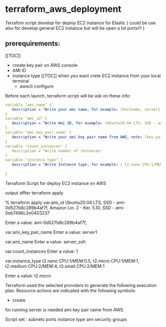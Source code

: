 # terraform_aws_deployment
Terrafom script develop for deploy EC2 instance for Elastic ( could be use also for develop general EC2 instance but will be open a lot ports!!! )

## prerequirements:
[[_TOC_]]
   - create key pair on AWS console
   - AMI ID
   - instance type
  [[_TOC_]]
  when you want crete EC2 instance from your local terminal
     - awscli configure

Before each launch, terraform script will be ask on these info:
 ```yaml
variable "ami_name" {
    description = "Write your ami name, for example: (hostname, server1, elastic1...)"
}
variable "ami_id" {
    description = "Write Ami ID, for example: (Ubuntu20.04 LTS, SSD - ami-0d527b8c289b4af7f,\nAmazon Lin. 2 - Ker. 5.10, SSD - ami-0eb7496c2e0403237)"
}
variable "ami_key_pair_name" {
    description = "Write your ami key pair name from AWS, note: (key pair must be create in AWS console)"
}
variable "count_instances" {
    description = "Write number of instances"
}
variable "instance_type" {
    description = "Write Instance type, for example: ( t2.nano CPU:1/MEM:0.5,\nt2.micro CPU:1/MEM:1,\nt2.medium CPU:2/MEM:4,\nt3.small CPU:2/MEM:1)"
    
} 
```


Terraform Script for deploy EC2 instance on AWS

output affter terraform apply
 
 % terraform apply
var.ami_id
  Ubuntu20.04 LTS, SSD - ami-0d527b8c289b4af7f,
  Amazon Lin. 2 - Ker. 5.10, SSD - ami-0eb7496c2e0403237

  Enter a value: ami-0d527b8c289b4af7f,

var.ami_key_pair_name
  Enter a value: server1        

var.ami_name
  Enter a value: server_ssh

var.count_instances
  Enter a value: 1

var.instance_type
  t2.nano CPU:1/MEM:0.5,
  t2.micro CPU:1/MEM:1,
  t2.medium CPU:2/MEM:4,
  t3.small CPU:2/MEM:1

  Enter a value: t2.micro


Terraform used the selected providers to generate the following execution plan.
Resource actions are indicated with the following symbols:
  + create

for running server is needed ami key pair name from AWS.

Script set :
	 subnets
	 ports
	 instance type
	 ami
	 security groups

